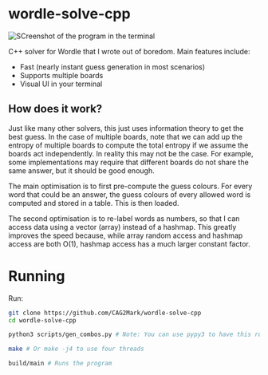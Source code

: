 # wordle-solve-cpp

![SCreenshot of the program in the terminal](https://user-images.githubusercontent.com/55091936/215071721-ca0ef803-582c-42bb-97f6-5e3052ab8990.png)

C++ solver for Wordle that I wrote out of boredom. Main features include:

* Fast (nearly instant guess generation in most scenarios)
* Supports multiple boards
* Visual UI in your terminal

## How does it work?

Just like many other solvers, this just uses information theory to get the best guess. In the case of multiple boards, note that we can add up the entropy of multiple boards to compute the total entropy if we assume the boards act independently. In reality this may not be the case. For example, some implementations may require that different boards do not share the same answer, but it should be good enough.

The main optimisation is to first pre-compute the guess colours. For every word that could be an answer, the guess colours of every allowed word is computed and stored in a table. This is then loaded.

The second optimisation is to re-label words as numbers, so that I can access data using a vector (array) instead of a hashmap. This greatly improves the speed because, while array random access and hashmap access are both O(1), hashmap access has a much larger constant factor.

# Running
Run:
```bash
git clone https://github.com/CAG2Mark/wordle-solve-cpp
cd wordle-solve-cpp

python3 scripts/gen_combos.py # Note: You can use pypy3 to have this run faster.

make # Or make -j4 to use four threads

build/main # Runs the program
```
